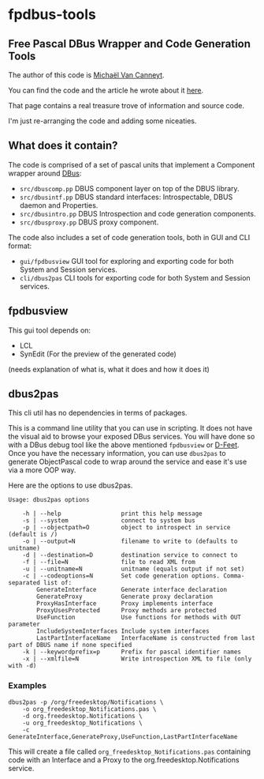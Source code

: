 # fpdbus-tools

## Free Pascal DBus Wrapper and Code Generation Tools

The author of this code is [Michaël Van Canneyt](mailto:michael@freepascal.org).

You can find the code and the article he wrote about it [here](https://www.freepascal.org/~michael/articles/#dbus2).

That page contains a real treasure trove of information and source code.

I'm just re-arranging the code and adding some niceaties.

## What does it contain?

The code is comprised of a set of pascal units that implement a Component wrapper around [DBus](https://dbus.freedesktop.org/):

- `src/dbuscomp.pp` DBUS component layer on top of the DBUS library.
- `src/dbusintf.pp` DBUS standard interfaces: Introspectable, DBUS daemon and Properties.
- `src/dbusintro.pp` DBUS Introspection and code generation components.
- `src/dbusproxy.pp` DBUS proxy component.

The code also includes a set of code generation tools, both in GUI and CLI format:

- `gui/fpdbusview` GUI tool for exploring and exporting code for both System and Session services.
- `cli/dbus2pas` CLI tools for exporting code for both System and Session services.

## fpdbusview

This gui tool depends on:
- LCL
- SynEdit (For the preview of the generated code)

(needs explanation of what is, what it does and how it does it)

## dbus2pas

This cli util has no dependencies in terms of packages.

This is a command line utility that you can use in scripting.
It does not have the visual aid to browse your exposed DBus services.
You will have done so with a DBus debug tool like the above mentioned `fpdbusview` or [D-Feet](https://wiki.gnome.org/Apps/DFeet).
Once you have the necessary information, you can use `dbus2pas` to generate ObjectPascal code to wrap around the service and ease it's use via a more OOP way.

Here are the options to use dbus2pas.

```
Usage: dbus2pas options

    -h | --help                 print this help message
    -s | --system               connect to system bus
    -p | --objectpath=O         object to introspect in service (default is /)
    -o | --output=N             filename to write to (defaults to unitname)
    -d | --destination=D        destination service to connect to
    -f | --file=N               file to read XML from
    -u | --unitname=N           unitname (equals output if not set)
    -c | --codeoptions=N        Set code generation options. Comma-separated list of:
        GenerateInterface       Generate interface declaration
        GenerateProxy           Generate proxy declaration
        ProxyHasInterface       Proxy implements interface
        ProxyUsesProtected      Proxy methods are protected
        UseFunction             Use functions for methods with OUT parameter
        IncludeSystemInterfaces Include system interfaces
        LastPartInterfaceName   InterfaceName is constructed from last part of DBUS name if none specified
    -k | --keywordprefix=p      Prefix for pascal identifier names
    -x | --xmlfile=N            Write introspection XML to file (only with -d)
```

### Examples

```shell
dbus2pas -p /org/freedesktop/Notifications \
    -o org_freedesktop_Notifications.pas \
    -d org.freedesktop.Notifications \
    -u org_freedesktop_Notifications \
    -c GenerateInterface,GenerateProxy,UseFunction,LastPartInterfaceName
```
This will create a file called `org_freedesktop_Notifications.pas` containing code with an Interface and a Proxy to the org.freedesktop.Notifications service.
